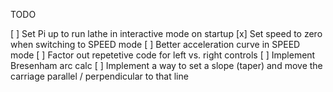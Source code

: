 TODO

[ ] Set Pi up to run lathe in interactive mode on startup
[x] Set speed to zero when switching to SPEED mode
[ ] Better acceleration curve in SPEED mode
[ ] Factor out repetetive code for left vs. right controls
[ ] Implement Bresenham arc calc
[ ] Implement a way to set a slope (taper) and move the carriage parallel / perpendicular to that line
